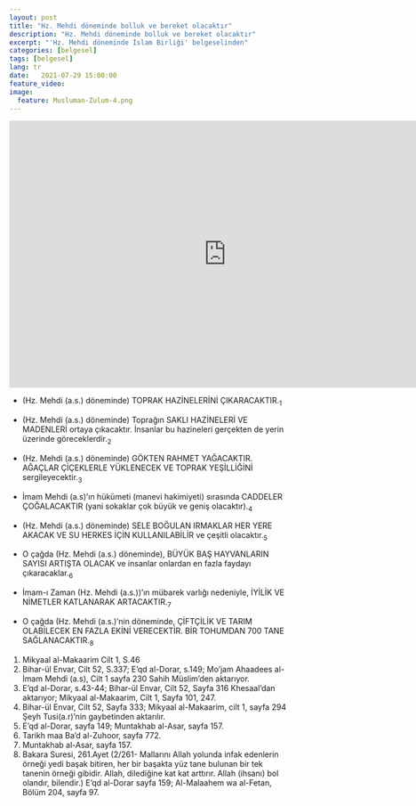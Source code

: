 ```yaml
---
layout: post
title: "Hz. Mehdi döneminde bolluk ve bereket olacaktır"
description: "Hz. Mehdi döneminde bolluk ve bereket olacaktır"
excerpt: "'Hz. Mehdi döneminde İslam Birliği' belgeselinden"
categories: [belgesel]
tags: [belgesel]
lang: tr
date:   2021-07-29 15:00:00
feature_video: 
image:
  feature: Musluman-Zulum-4.png
---
```


<div class="responsive-wrap">
<iframe width="780" height="480" src="https://e.pcloud.link/publink/show?code=XZz5h0ZOFaTbBxFjM0SGBDJDh25DSqq95ty" title="YouTube video player" frameborder="0" allow="accelerometer; autoplay; clipboard-write; encrypted-media; gyroscope; picture-in-picture" allowfullscreen></iframe>
</div>


- (Hz. Mehdi (a.s.) döneminde) TOPRAK HAZİNELERİNİ ÇIKARACAKTIR.<sub>1</sub>

- (Hz. Mehdi (a.s.) döneminde) Toprağın SAKLI HAZİNELERİ VE MADENLERİ ortaya çıkacaktır. İnsanlar bu hazineleri gerçekten de yerin üzerinde göreceklerdir.<sub>2</sub>

- (Hz. Mehdi (a.s.) döneminde) GÖKTEN RAHMET YAĞACAKTIR. AĞAÇLAR ÇİÇEKLERLE YÜKLENECEK VE TOPRAK YEŞİLLİĞİNİ sergileyecektir.<sub>3</sub>
 
- İmam Mehdi (a.s)’ın hükümeti (manevi hakimiyeti) sırasında CADDELER ÇOĞALACAKTIR (yani sokaklar çok büyük ve geniş olacaktır).<sub>4</sub>

- (Hz. Mehdi (a.s.) döneminde) SELE BOĞULAN IRMAKLAR HER YERE AKACAK VE  SU HERKES İÇİN KULLANILABİLİR ve çeşitli olacaktır.<sub>5</sub>

- O çağda (Hz. Mehdi (a.s.) döneminde), BÜYÜK BAŞ HAYVANLARIN SAYISI ARTIŞTA OLACAK ve insanlar onlardan en fazla faydayı çıkaracaklar.<sub>6</sub> 

- İmam-ı Zaman (Hz. Mehdi (a.s.))’ın mübarek varlığı nedeniyle, İYİLİK VE NİMETLER KATLANARAK ARTACAKTIR.<sub>7</sub>

- O çağda (Hz. Mehdi (a.s.)’nin döneminde, ÇİFTÇİLİK VE TARIM OLABİLECEK EN FAZLA EKİNİ VERECEKTİR. BİR TOHUMDAN 700 TANE SAĞLANACAKTIR.<sub>8</sub>


1. Mikyaal al-Makaarim Cilt 1, S.46
2. Bihar-ül Envar, Cilt 52, S.337; E’qd al-Dorar, s.149; Mo’jam Ahaadees al-İmam Mehdi (a.s), Cilt 1 sayfa 230 Sahih Müslim’den aktarıyor.
3. E’qd al-Dorar, s.43-44; Bihar-ül Envar, Cilt 52, Sayfa 316 Khesaal’dan aktarıyor; Mikyaal al-Makaarim, Cilt 1, Sayfa 101, 247.
4. Bihar-ül Envar, Cilt  52, Sayfa 333; Mikyaal al-Makaarim, cilt 1, sayfa 294 Şeyh Tusi(a.r)’nin gaybetinden aktarılır.
5. E’qd al-Dorar, sayfa 149; Muntakhab al-Asar, sayfa 157.
6. Tarikh maa Ba’d al-Zuhoor, sayfa  772.
7. Muntakhab al-Asar, sayfa 157.
8. Bakara Suresi, 261.Ayet (2/261- Mallarını Allah yolunda infak edenlerin örneği yedi başak bitiren, her bir başakta yüz tane bulunan bir tek tanenin örneği gibidir. Allah, dilediğine kat kat arttırır. Allah (ihsanı) bol olandır, bilendir.) E’qd al-Dorar sayfa 159; Al-Malaahem wa al-Fetan, Bölüm 204, sayfa 97.

